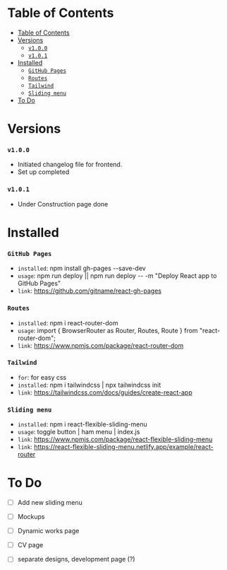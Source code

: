# Table of Contents
- [Table of Contents](#table-of-contents)
- [Versions](#versions)
    - [`v1.0.0`](#v100)
    - [`v1.0.1`](#v101)
- [Installed](#installed)
    - [`GitHub Pages`](#github-pages)
    - [`Routes`](#routes)
    - [`Tailwind`](#tailwind)
    - [`Sliding menu`](#sliding-menu)
- [To Do](#to-do)

# Versions
### `v1.0.0`
- Initiated changelog file for frontend.
- Set up completed

### `v1.0.1`
- Under Construction page done


# Installed
###  `GitHub Pages`
- `installed`: npm install gh-pages --save-dev
- `usage`: npm run deploy || npm run deploy -- -m "Deploy React app to GitHub Pages" 
- `link`: https://github.com/gitname/react-gh-pages

###  `Routes`
- `installed`: npm i react-router-dom
- `usage`: import { BrowserRouter as Router, Routes, Route } from "react-router-dom"; 
- `link`: https://www.npmjs.com/package/react-router-dom

###  `Tailwind`
- `for`: for easy css
- `installed`: npm i tailwindcss | npx tailwindcss init
- `link`: https://tailwindcss.com/docs/guides/create-react-app

###  `Sliding menu`
- `installed`: npm i react-flexible-sliding-menu
- `usage`: toggle button | ham menu | index.js
- `link`: https://www.npmjs.com/package/react-flexible-sliding-menu
- `link`: https://react-flexible-sliding-menu.netlify.app/example/react-router

# To Do
- [ ] Add new sliding menu
- [ ] Mockups
- [ ] Dynamic works page
- [ ] CV page
- [ ] separate designs, development page (?)


<!-- CheatCodes: -->
<!-- To do done: alt + c || alt + s -->
<!-- Table of contents: ctrl + shift + p, Create Tareable of Contents -->
<!-- Preview: ctrl + shift + v -->